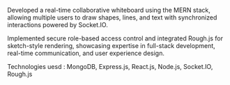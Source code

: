 Developed a real-time collaborative whiteboard using the MERN stack, allowing multiple users to draw shapes, lines, and text with synchronized interactions powered by Socket.IO.

Implemented secure role-based access control and integrated Rough.js for sketch-style rendering, showcasing expertise in full-stack development, real-time communication, and user experience design.

Technologies uesd : MongoDB, Express.js, React.js, Node.js, Socket.IO, Rough.js
